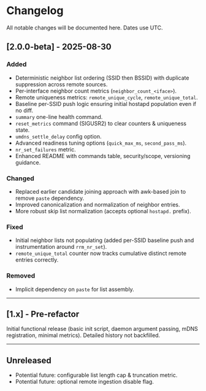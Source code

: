 # Changelog

All notable changes will be documented here. Dates use UTC.

## [2.0.0-beta] - 2025-08-30
### Added
- Deterministic neighbor list ordering (SSID then BSSID) with duplicate suppression across remote sources.
- Per-interface neighbor count metrics (`neighbor_count_<iface>`).
- Remote uniqueness metrics: `remote_unique_cycle`, `remote_unique_total`.
- Baseline per-SSID push logic ensuring initial hostapd population even if no diff.
- `summary` one-line health command.
- `reset_metrics` command (SIGUSR2) to clear counters & uniqueness state.
- `umdns_settle_delay` config option.
- Advanced readiness tuning options (`quick_max_ms`, `second_pass_ms`).
- `nr_set_failures` metric.
- Enhanced README with commands table, security/scope, versioning guidance.

### Changed
- Replaced earlier candidate joining approach with awk-based join to remove `paste` dependency.
- Improved canonicalization and normalization of neighbor entries.
- More robust skip list normalization (accepts optional `hostapd.` prefix).

### Fixed
- Initial neighbor lists not populating (added per-SSID baseline push and instrumentation around `rrm_nr_set`).
- `remote_unique_total` counter now tracks cumulative distinct remote entries correctly.

### Removed
- Implicit dependency on `paste` for list assembly.

---

## [1.x] - Pre-refactor
Initial functional release (basic init script, daemon argument passing, mDNS registration, minimal metrics). Detailed history not backfilled.

---

## Unreleased
- Potential future: configurable list length cap & truncation metric.
- Potential future: optional remote ingestion disable flag.
